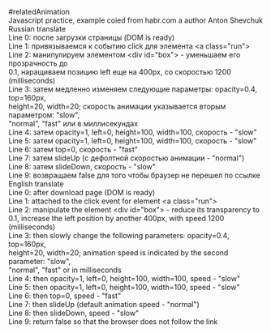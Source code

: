 #relatedAnimation\
Javascript practice, example coied from habr.com a author Anton Shevchuk\
Russian translate\
Line 0: после загрузки страницы (DOM is ready)\
Line 1: привязываемся к событию click для элемента \<a class="run"\>\
Line 2: манипулируем элементом \<div id="box"\> - уменьшаем его прозрачность до\
0.1, наращиваем позицию left еще на 400px, со скоростью 1200 (milliseconds)\
Line 3: затем медленно изменяем следующие параметры: opacity=0.4, top=160px,\
height=20, width=20; скорость анимации указывается вторым параметром: "slow",\
"normal", "fast" или в миллисекундах\
Line 4: затем opacity=1, left=0, height=100, width=100, скорость - "slow"\
Line 5: затем opacity=1, left=0, height=100, width=100, скорость - "slow"\
Line 6: затем top=0, скорость - "fast"\
Line 7: затем slideUp (с дефолтной скоростью анимации - "normal")\
Line 8: затем slideDown, скорость - "slow"\
Line 9: возвращаем false для того чтобы браузер не перешел по ссылке\
English translate\
Line 0: after download page (DOM is ready)\
Line 1: attached to the click event for element \<a class="run"\>\
Line 2: manipulate the element \<div id="box"\> - reduce its transparency to\
0.1, increase the left position by another 400px, with speed 1200 (milliseconds)\
Line 3: then slowly change the following parameters: opacity=0.4, top=160px,\
height=20, width=20; animation speed is indicated by the second parameter: "slow",\
"normal", "fast" or in milliseconds\
Line 4: then opacity=1, left=0, height=100, width=100, speed - "slow"\
Line 5: then opacity=1, left=0, height=100, width=100, speed - "slow"\
Line 6: then top=0, speed - "fast"\
Line 7: then slideUp (default animation speed - "normal")\
Line 8: then slideDown, speed - "slow"\
Line 9: return false so that the browser does not follow the link


